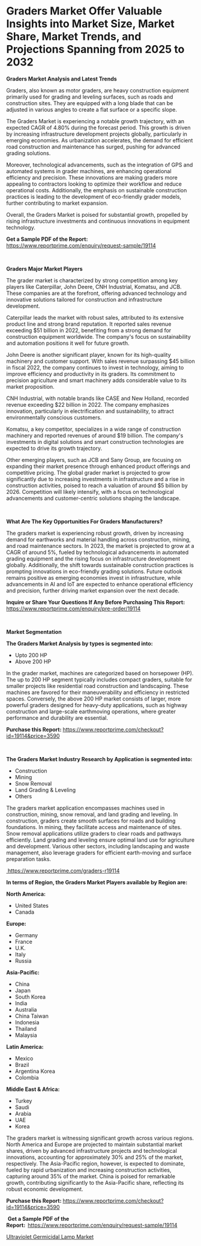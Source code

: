 <p><h1>Graders Market Offer Valuable Insights into Market Size, Market Share, Market Trends, and Projections Spanning from 2025 to 2032</h1></p><p><strong>Graders Market Analysis and Latest Trends</strong></p>
<p><p>Graders, also known as motor graders, are heavy construction equipment primarily used for grading and leveling surfaces, such as roads and construction sites. They are equipped with a long blade that can be adjusted in various angles to create a flat surface or a specific slope.</p><p>The Graders Market is experiencing a notable growth trajectory, with an expected CAGR of 4.80% during the forecast period. This growth is driven by increasing infrastructure development projects globally, particularly in emerging economies. As urbanization accelerates, the demand for efficient road construction and maintenance has surged, pushing for advanced grading solutions.</p><p>Moreover, technological advancements, such as the integration of GPS and automated systems in grader machines, are enhancing operational efficiency and precision. These innovations are making graders more appealing to contractors looking to optimize their workflow and reduce operational costs. Additionally, the emphasis on sustainable construction practices is leading to the development of eco-friendly grader models, further contributing to market expansion.</p><p>Overall, the Graders Market is poised for substantial growth, propelled by rising infrastructure investments and continuous innovations in equipment technology.</p></p>
<p><strong>Get a Sample PDF of the Report:&nbsp;</strong> <a href="https://www.reportprime.com/enquiry/request-sample/19114?utm_campaign=2337&utm_medium=2&utm_source=Github&utm_content=ia&utm_term=19032025&utm_id=graders">https://www.reportprime.com/enquiry/request-sample/19114</a></p>
<p>&nbsp;</p>
<p><strong>Graders Major Market Players</strong></p>
<p><p>The grader market is characterized by strong competition among key players like Caterpillar, John Deere, CNH Industrial, Komatsu, and JCB. These companies are at the forefront, offering advanced technology and innovative solutions tailored for construction and infrastructure development.</p><p>Caterpillar leads the market with robust sales, attributed to its extensive product line and strong brand reputation. It reported sales revenue exceeding $51 billion in 2022, benefiting from a strong demand for construction equipment worldwide. The company's focus on sustainability and automation positions it well for future growth.</p><p>John Deere is another significant player, known for its high-quality machinery and customer support. With sales revenue surpassing $45 billion in fiscal 2022, the company continues to invest in technology, aiming to improve efficiency and productivity in its graders. Its commitment to precision agriculture and smart machinery adds considerable value to its market proposition.</p><p>CNH Industrial, with notable brands like CASE and New Holland, recorded revenue exceeding $22 billion in 2022. The company emphasizes innovation, particularly in electrification and sustainability, to attract environmentally conscious customers.</p><p>Komatsu, a key competitor, specializes in a wide range of construction machinery and reported revenues of around $19 billion. The company's investments in digital solutions and smart construction technologies are expected to drive its growth trajectory.</p><p>Other emerging players, such as JCB and Sany Group, are focusing on expanding their market presence through enhanced product offerings and competitive pricing. The global grader market is projected to grow significantly due to increasing investments in infrastructure and a rise in construction activities, poised to reach a valuation of around $5 billion by 2026. Competition will likely intensify, with a focus on technological advancements and customer-centric solutions shaping the landscape.</p></p>
<p>&nbsp;</p>
<p><strong>What Are The Key Opportunities For Graders Manufacturers?</strong></p>
<p><p>The graders market is experiencing robust growth, driven by increasing demand for earthworks and material handling across construction, mining, and road maintenance sectors. In 2023, the market is projected to grow at a CAGR of around 5%, fueled by technological advancements in automated grading equipment and the rising focus on infrastructure development globally. Additionally, the shift towards sustainable construction practices is prompting innovations in eco-friendly grading solutions. Future outlook remains positive as emerging economies invest in infrastructure, while advancements in AI and IoT are expected to enhance operational efficiency and precision, further driving market expansion over the next decade.</p></p>
<p><strong>Inquire or Share Your Questions If Any Before Purchasing This Report:</strong> <a href="https://www.reportprime.com/enquiry/pre-order/19114?utm_campaign=2337&utm_medium=2&utm_source=Github&utm_content=ia&utm_term=19032025&utm_id=graders">https://www.reportprime.com/enquiry/pre-order/19114</a></p>
<p>&nbsp;</p>
<p><strong>Market Segmentation</strong></p>
<p><strong>The Graders Market Analysis by types is segmented into:</strong></p>
<p><ul><li>Upto 200 HP</li><li>Above 200 HP</li></ul></p>
<p><p>In the grader market, machines are categorized based on horsepower (HP). The up to 200 HP segment typically includes compact graders, suitable for smaller projects like residential road construction and landscaping. These machines are favored for their maneuverability and efficiency in restricted spaces. Conversely, the above 200 HP market consists of larger, more powerful graders designed for heavy-duty applications, such as highway construction and large-scale earthmoving operations, where greater performance and durability are essential.</p></p>
<p><strong>Purchase this Report:&nbsp;</strong><a href="https://www.reportprime.com/checkout?id=19114&price=3590&utm_campaign=2337&utm_medium=2&utm_source=Github&utm_content=ia&utm_term=19032025&utm_id=graders">https://www.reportprime.com/checkout?id=19114&price=3590</a></p>
<p>&nbsp;</p>
<p><strong>The Graders Market Industry Research by Application is segmented into:</strong></p>
<p><ul><li>Construction</li><li>Mining</li><li>Snow Removal</li><li>Land Grading & Leveling</li><li>Others</li></ul></p>
<p><p>The graders market application encompasses machines used in construction, mining, snow removal, and land grading and leveling. In construction, graders create smooth surfaces for roads and building foundations. In mining, they facilitate access and maintenance of sites. Snow removal applications utilize graders to clear roads and pathways efficiently. Land grading and leveling ensure optimal land use for agriculture and development. Various other sectors, including landscaping and waste management, also leverage graders for efficient earth-moving and surface preparation tasks.</p></p>
<p><a href="https://www.reportprime.com/graders-r19114?utm_campaign=2337&utm_medium=2&utm_source=Github&utm_content=ia&utm_term=19032025&utm_id=graders">&nbsp;https://www.reportprime.com/graders-r19114</a></p>
<p><strong>In terms of Region, the Graders Market Players available by Region are:</strong></p>
<p>
    <p> <strong> North America: </strong>
        <ul>
            <li>United States</li>
            <li>Canada</li>
        </ul>
        </p> 
    <p> <strong> Europe: </strong>
        <ul>
            <li>Germany</li>
            <li>France</li>
            <li>U.K.</li>
            <li>Italy</li>
            <li>Russia</li>
        </ul>
        </p> 
    <p> <strong> Asia-Pacific: </strong>
        <ul>
            <li>China</li>
            <li>Japan</li>
            <li>South Korea</li>
            <li>India</li>
            <li>Australia</li>
            <li>China Taiwan</li>
            <li>Indonesia</li>
            <li>Thailand</li>
            <li>Malaysia</li>
        </ul>
        </p> 
    <p> <strong> Latin America: </strong>
        <ul>
            <li>Mexico</li>
            <li>Brazil</li>
            <li>Argentina Korea</li>
            <li>Colombia</li>
        </ul>
        </p> 
    <p> <strong> Middle East & Africa: </strong>
        <ul>
            <li>Turkey</li>
            <li>Saudi</li>
            <li>Arabia</li>
            <li>UAE</li>
            <li>Korea</li>
        </ul>
    </p>
    </p>
<p><p>The graders market is witnessing significant growth across various regions. North America and Europe are projected to maintain substantial market shares, driven by advanced infrastructure projects and technological innovations, accounting for approximately 30% and 25% of the market, respectively. The Asia-Pacific region, however, is expected to dominate, fueled by rapid urbanization and increasing construction activities, capturing around 35% of the market. China is poised for remarkable growth, contributing significantly to the Asia-Pacific share, reflecting its robust economic development.</p></p>
<p><strong>Purchase this Report: </strong><a href="https://www.reportprime.com/checkout?id=19114&price=3590&utm_campaign=2337&utm_medium=2&utm_source=Github&utm_content=ia&utm_term=19032025&utm_id=graders">https://www.reportprime.com/checkout?id=19114&price=3590</a></p>
<p>&nbsp;<strong>Get a Sample PDF of the Report:&nbsp;&nbsp;</strong><a href="https://www.reportprime.com/enquiry/request-sample/19114?utm_campaign=2337&utm_medium=2&utm_source=Github&utm_content=ia&utm_term=19032025&utm_id=graders">https://www.reportprime.com/enquiry/request-sample/19114</a></p>
<p><strong></strong></p>
<p><p><a href="https://github.com/denbelnmer50/Market-Research-Report-List-1/blob/main/ultraviolet-germicidal-lamp-market.md?utm_campaign=2337&utm_medium=2&utm_source=Github&utm_content=ia&utm_term=19032025&utm_id=graders">Ultraviolet Germicidal Lamp Market</a></p></p>